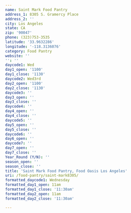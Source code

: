 ```yaml
---
name: Saint Mark Food Pantry
address_1: 8305 S. Gramercy Place
address_2: ''
city: Los Angeles
state: CA
zip: '90047'
phone: (323)753-3535
latitude: '33.9632286'
longitude: '-118.3136076'
category: Food Pantry
website: ''
'': ''
daycode1: Wed
day1_open: '1100'
day1_close: '1130'
daycode2: Wed3rd
day2_open: '1100'
day2_close: '1130'
daycode3: ''
day3_open: ''
day3_close: ''
daycode4: ''
day4_open: ''
day4_close: ''
daycode5: ''
day5_open: ''
day5_close: ''
daycode6: ''
day6_open: ''
daycode7: ''
day7_open: ''
day7_close: ''
Year_Round (Y/N): ''
season_open: ''
season_close: ''
title: 'Saint Mark Food Pantry, Food Oasis Los Angeles'
uri: /food-pantry/saint-mark8305/
formatted_daycode1: Wednesday
formatted_day1_open: 11am
formatted_day1_close: '11:30am'
formatted_day2_open: 11am
formatted_day2_close: '11:30am'

---
```

